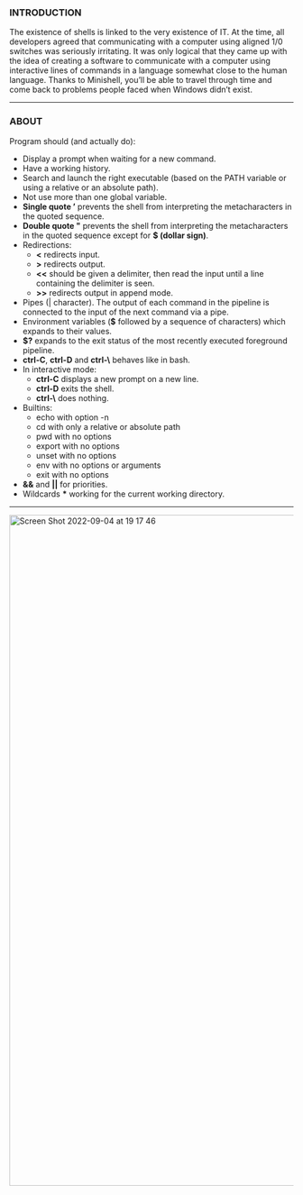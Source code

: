 ### INTRODUCTION

The existence of shells is linked to the very existence of IT.
At the time, all developers agreed that communicating with a computer using aligned
1/0 switches was seriously irritating.
It was only logical that they came up with the idea of creating a software to communicate with a computer using interactive lines of commands in a language somewhat
close to the human language.
Thanks to Minishell, you’ll be able to travel through time and come back to problems
people faced when Windows didn’t exist.

---

### ABOUT

Program should (and actually do):

* Display a prompt when waiting for a new command.
* Have a working history.
* Search and launch the right executable (based on the PATH variable or using a
relative or an absolute path).
* Not use more than one global variable.
* **Single quote ’** prevents the shell from interpreting the metacharacters in the quoted sequence.
* **Double quote "** prevents the shell from interpreting the metacharacters in the quoted sequence except for **$ (dollar sign)**.
* Redirections:
  - **<** redirects input.
  - **\>** redirects output.
  - **<<** should be given a delimiter, then read the input until a line containing the
delimiter is seen.
  - **>>** redirects output in append mode.
* Pipes (| character). The output of each command in the pipeline is
connected to the input of the next command via a pipe.
* Environment variables (**$** followed by a sequence of characters) which
expands to their values.
* **$?** expands to the exit status of the most recently executed
foreground pipeline.
* **ctrl-C**, **ctrl-D** and **ctrl-\\** behaves like in bash.
* In interactive mode:
  - **ctrl-C** displays a new prompt on a new line.
  - **ctrl-D** exits the shell.
  - **ctrl-\\** does nothing.
* Builtins:
  - echo with option -n
  - cd with only a relative or absolute path
  - pwd with no options
  - export with no options
  - unset with no options
  - env with no options or arguments
  - exit with no options
* **&&** and **||** for priorities.
* Wildcards **\*** working for the current working directory.

---

<img width="1191" alt="Screen Shot 2022-09-04 at 19 17 46" src="https://user-images.githubusercontent.com/89987795/188323169-6aa808d2-466a-4c87-8088-cc0a321df01e.png">
